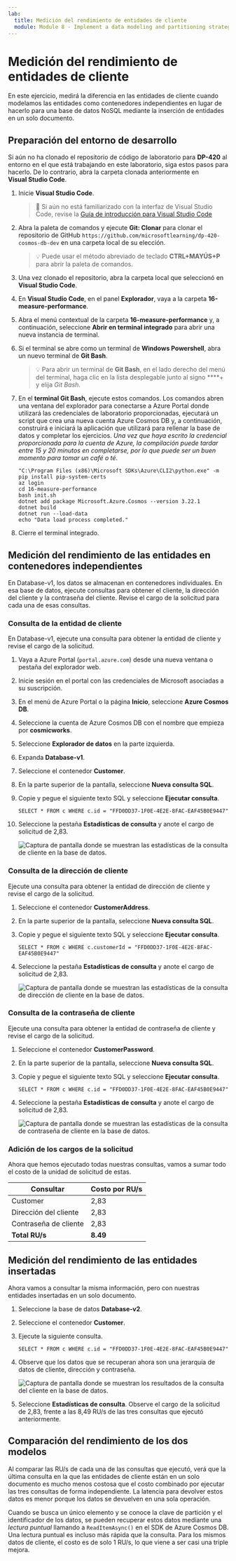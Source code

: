 ```yaml
---
lab:
  title: Medición del rendimiento de entidades de cliente
  module: Module 8 - Implement a data modeling and partitioning strategy for Azure Cosmos DB for NoSQL
---
```


# Medición del rendimiento de entidades de cliente

En este ejercicio, medirá la diferencia en las entidades de cliente cuando modelamos las entidades como contenedores independientes en lugar de hacerlo para una base de datos NoSQL mediante la inserción de entidades en un solo documento.

## Preparación del entorno de desarrollo

Si aún no ha clonado el repositorio de código de laboratorio para **DP-420** al entorno en el que está trabajando en este laboratorio, siga estos pasos para hacerlo. De lo contrario, abra la carpeta clonada anteriormente en **Visual Studio Code**.

1. Inicie **Visual Studio Code**.

    > &#128221; Si aún no está familiarizado con la interfaz de Visual Studio Code, revise la [Guía de introducción para Visual Studio Code][code.visualstudio.com/docs/getstarted]

1. Abra la paleta de comandos y ejecute **Git: Clonar** para clonar el repositorio de GitHub ``https://github.com/microsoftlearning/dp-420-cosmos-db-dev`` en una carpeta local de su elección.

    > &#128161; Puede usar el método abreviado de teclado **CTRL+MAYÚS+P** para abrir la paleta de comandos.

1. Una vez clonado el repositorio, abra la carpeta local que seleccionó en **Visual Studio Code**.

1. En **Visual Studio Code**, en el panel **Explorador**, vaya a la carpeta **16-measure-performance**.

1. Abra el menú contextual de la carpeta **16-measure-performance** y, a continuación, seleccione **Abrir en terminal integrado** para abrir una nueva instancia de terminal.

1. Si el terminal se abre como un terminal de **Windows Powershell**, abra un nuevo terminal de **Git Bash**.

    > &#128161; Para abrir un terminal de **Git Bash**, en el lado derecho del menú del terminal, haga clic en la lista desplegable junto al signo ****+ y elija *Git Bash*.

1. En el **terminal Git Bash**, ejecute estos comandos. Los comandos abren una ventana del explorador para conectarse a Azure Portal donde utilizará las credenciales de laboratorio proporcionadas, ejecutará un script que crea una nueva cuenta Azure Cosmos DB y, a continuación, construirá e iniciará la aplicación que utilizará para rellenar la base de datos y completar los ejercicios. *Una vez que haya escrito la credencial proporcionada para la cuenta de Azure, la compilación puede tardar entre 15 y 20 minutos en completarse, por lo que puede ser un buen momento para tomar un café o té*.

    ```
    "C:\Program Files (x86)\Microsoft SDKs\Azure\CLI2\python.exe" -m pip install pip-system-certs
    az login
    cd 16-measure-performance
    bash init.sh
    dotnet add package Microsoft.Azure.Cosmos --version 3.22.1
    dotnet build
    dotnet run --load-data
    echo "Data load process completed."

    ```

1. Cierre el terminal integrado.

## Medición del rendimiento de las entidades en contenedores independientes

En Database-v1, los datos se almacenan en contenedores individuales. En esa base de datos, ejecute consultas para obtener el cliente, la dirección del cliente y la contraseña del cliente. Revise el cargo de la solicitud para cada una de esas consultas.

### Consulta de la entidad de cliente

En Database-v1, ejecute una consulta para obtener la entidad de cliente y revise el cargo de la solicitud.

1. Vaya a Azure Portal (``portal.azure.com``) desde una nueva ventana o pestaña del explorador web.

1. Inicie sesión en el portal con las credenciales de Microsoft asociadas a su suscripción.

1. En el menú de Azure Portal o la página **Inicio**, seleccione **Azure Cosmos DB**.
1. Seleccione la cuenta de Azure Cosmos DB con el nombre que empieza por **cosmicworks**.
1. Seleccione **Explorador de datos** en la parte izquierda.
1. Expanda **Database-v1**.
1. Seleccione el contenedor **Customer**.
1. En la parte superior de la pantalla, seleccione **Nueva consulta SQL**.
1. Copie y pegue el siguiente texto SQL y seleccione **Ejecutar consulta**.

    ```
    SELECT * FROM c WHERE c.id = "FFD0DD37-1F0E-4E2E-8FAC-EAF45B0E9447"
    ```

1. Seleccione la pestaña **Estadísticas de consulta** y anote el cargo de solicitud de 2,83.

    ![Captura de pantalla donde se muestran las estadísticas de la consulta de cliente en la base de datos.](media/17-customer-query-v1.png)

### Consulta de la dirección de cliente

Ejecute una consulta para obtener la entidad de dirección de cliente y revise el cargo de la solicitud.

1. Seleccione el contenedor **CustomerAddress**.
1. En la parte superior de la pantalla, seleccione **Nueva consulta SQL**.
1. Copie y pegue el siguiente texto SQL y seleccione **Ejecutar consulta**.

    ```
    SELECT * FROM c WHERE c.customerId = "FFD0DD37-1F0E-4E2E-8FAC-EAF45B0E9447"
    ```

1. Seleccione la pestaña **Estadísticas de consulta** y anote el cargo de solicitud de 2,83.

    ![Captura de pantalla donde se muestran las estadísticas de la consulta de dirección de cliente en la base de datos.](media/17-customer-address-query-v1.png)

### Consulta de la contraseña de cliente

Ejecute una consulta para obtener la entidad de contraseña de cliente y revise el cargo de la solicitud.

1. Seleccione el contenedor **CustomerPassword**.
1. En la parte superior de la pantalla, seleccione **Nueva consulta SQL**.
1. Copie y pegue el siguiente texto SQL y seleccione **Ejecutar consulta**.

    ```
    SELECT * FROM c WHERE c.id = "FFD0DD37-1F0E-4E2E-8FAC-EAF45B0E9447"
    ```

1. Seleccione la pestaña **Estadísticas de consulta** y anote el cargo de solicitud de 2,83.

    ![Captura de pantalla donde se muestran las estadísticas de la consulta de contraseña de cliente en la base de datos.](media/17-customer-password-query-v1.png)

### Adición de los cargos de la solicitud

Ahora que hemos ejecutado todas nuestras consultas, vamos a sumar todo el costo de la unidad de solicitud de estas.

|**Consultar**|**Costo por RU/s**|
|---------|---------|
|Customer|2,83|
|Dirección del cliente|2,83|
|Contraseña de cliente|2,83|
|**Total RU/s**|**8.49**|

## Medición del rendimiento de las entidades insertadas

Ahora vamos a consultar la misma información, pero con nuestras entidades insertadas en un solo documento.

1. Seleccione la base de datos **Database-v2**.
1. Seleccione el contenedor **Customer**.
1. Ejecute la siguiente consulta. 

    ```
    SELECT * FROM c WHERE c.id = "FFD0DD37-1F0E-4E2E-8FAC-EAF45B0E9447"
    ```

1. Observe que los datos que se recuperan ahora son una jerarquía de datos de cliente, dirección y contraseña.

    ![Captura de pantalla donde se muestran los resultados de la consulta del cliente en la base de datos.](media/17-customer-query-v2.png)

1. Seleccione **Estadísticas de consulta**. Observe el cargo de la solicitud de 2,83, frente a las 8,49 RU/s de las tres consultas que ejecutó anteriormente.

## Comparación del rendimiento de los dos modelos

Al comparar las RU/s de cada una de las consultas que ejecutó, verá que la última consulta en la que las entidades de cliente están en un solo documento es mucho menos costosa que el costo combinado por ejecutar las tres consultas de forma independiente. La latencia para devolver estos datos es menor porque los datos se devuelven en una sola operación.

Cuando se busca un único elemento y se conoce la clave de partición y el identificador de los datos, se pueden recuperar estos datos mediante una *lectura puntual* llamando a `ReadItemAsync()` en el SDK de Azure Cosmos DB. Una lectura puntual es incluso más rápida que la consulta. Para los mismos datos de cliente, el costo es de solo 1 RU/s, lo que viene a ser casi una triple mejora.

[code.visualstudio.com/docs/getstarted]: https://code.visualstudio.com/docs/getstarted/tips-and-tricks
